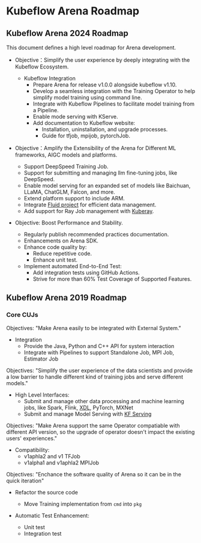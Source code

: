 # Kubeflow Arena Roadmap

## Kubeflow Arena 2024 Roadmap

This document defines a high level roadmap for Arena development.

* Objective：Simplify the user experience by deeply integrating with the Kubeflow Ecosystem.
    * Kubeflow Integration
        * Prepare Arena for release v1.0.0 alongside kubeflow v1.10.
        * Develop a seamless integration with the Training Operator to help simplify model training using command line.
        * Integrate with Kubeflow Pipelines to facilitate model training from a Pipeline.
        * Enable mode serving with KServe.
        * Add documentation to Kubeflow website:
            * Installation, uninstallation, and upgrade processes.
            * Guide for tfjob, mpijob, pytorchJob.

* Objective：Amplify the Extensibility of the Arena for Different ML frameworks, AIGC models and platforms.
    * Support DeepSpeed Training Job.
    * Support for submitting and managing llm fine-tuning jobs, like DeepSpeed.
    * Enable model serving for an expanded set of models like Baichuan, LLaMA, ChatGLM, Falcon, and more.
    * Extend platform support to include ARM.
    * Integrate [Fluid project](https://github.com/fluid-cloudnative/fluid) for efficient data management.
    * Add support for Ray Job management with [Kuberay](https://github.com/ray-project/kuberay).

* Objective: Boost Performance and Stability.
    * Regularly publish recommended practices documentation.
    * Enhancements on Arena SDK.
    * Enhance code quality by:
        * Reduce repetitive code.
        * Enhance unit test.
    * Implement automated End-to-End Test:
        * Add integration tests using GitHub Actions.
        * Strive for more than 60% Test Coverage of Supported Features.

## Kubeflow Arena 2019 Roadmap

### Core CUJs

Objectives: "Make Arena easily to be integrated with External System."

* Integration
	* Provide the Java, Python and C++ API for system interaction
	* Integrate with Pipelines to support Standalone Job, MPI Job, Estimator Job 

Objectives: "Simplify the user experience of the data scientists and provide a low barrier to handle different kind of  training jobs and serve different models."

* High Level Interfaces:
	* Submit and manage other data processing and machine learning jobs, like Spark, Flink, [XDL](https://github.com/alibaba/x-deeplearning), PyTorch, MXNet
	* Submit and manage Model Serving with [KF Serving](https://github.com/kubeflow/kfserving)


Objectives: "Make Arena support the same Operator compatiable with different API version, so the upgrade of operator doesn't impact the existing users' experiences."

* Compatibility:
	* v1aphla2 and v1 TFJob
	* v1alpha1 and v1aphla2 MPIJob

Objectives: "Enchance the software quality of Arena so it can be in the quick iteration"

* Refactor the source code
	* Move Training implementation from `cmd` into `pkg`

* Automatic Test Enhancement: 
	* Unit test
	* Integration test
